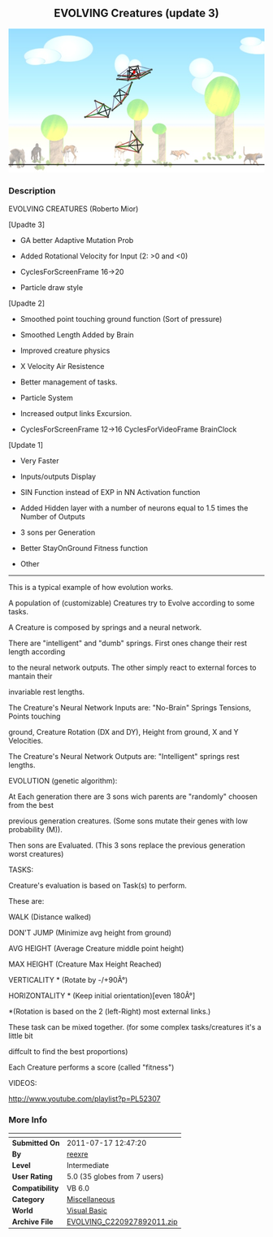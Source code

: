﻿<div align="center">

## EVOLVING Creatures \(update 3\)

<img src="PIC201168114659794.jpg">
</div>

### Description

EVOLVING CREATURES (Roberto Mior)

[Upadte 3]

- GA better Adaptive Mutation Prob

- Added Rotational Velocity for Input (2: >0 and <0)

- CyclesForScreenFrame 16->20

- Particle draw style

[Upadte 2]

- Smoothed point touching ground function (Sort of pressure)

- Smoothed Length Added by Brain

- Improved creature physics

- X Velocity Air Resistence

- Better management of tasks.

- Particle System

- Increased output links Excursion.

- CyclesForScreenFrame 12->16 CyclesForVideoFrame BrainClock

[Update 1]

- Very Faster

- Inputs/outputs Display

- SIN Function instead of EXP in NN Activation function

- Added Hidden layer with a number of neurons equal to 1.5 times the Number of Outputs

- 3 sons per Generation

- Better StayOnGround Fitness function

- Other 

----

This is a typical example of how evolution works.

A population of (customizable) Creatures try to Evolve according to some tasks.

A Creature is composed by springs and a neural network.

There are "intelligent" and "dumb" springs. First ones change their rest length according

to the neural network outputs. The other simply react to external forces to mantain their

invariable rest lengths.

The Creature's Neural Network Inputs are: "No-Brain" Springs Tensions, Points touching

ground, Creature Rotation (DX and DY), Height from ground, X and Y Velocities.

The Creature's Neural Network Outputs are: "Intelligent" springs rest lengths.

EVOLUTION (genetic algorithm):

At Each generation there are 3 sons wich parents are "randomly" choosen from the best

previous generation creatures. (Some sons mutate their genes with low probability (M)).

Then sons are Evaluated. (This 3 sons replace the previous generation worst creatures)

TASKS:

Creature's evaluation is based on Task(s) to perform.

These are:

WALK		(Distance walked)

DON'T JUMP	(Minimize avg height from ground)

AVG HEIGHT	(Average Creature middle point height)

MAX HEIGHT	(Creature Max Height Reached)

VERTICALITY *	(Rotate by -/+90Â°)

HORIZONTALITY *	(Keep initial orientation)[even 180Â°]

*(Rotation is based on the 2 (left-Right) most external links.)

These task can be mixed together. (for some complex tasks/creatures it's a little bit

diffcult to find the best proportions)

Each Creature performs a score (called "fitness")

VIDEOS:

http://www.youtube.com/playlist?p=PL52307
 
### More Info
 


<span>             |<span>
---                |---
**Submitted On**   |2011-07-17 12:47:20
**By**             |[reexre](https://github.com/Planet-Source-Code/PSCIndex/blob/master/ByAuthor/reexre.md)
**Level**          |Intermediate
**User Rating**    |5.0 (35 globes from 7 users)
**Compatibility**  |VB 6\.0
**Category**       |[Miscellaneous](https://github.com/Planet-Source-Code/PSCIndex/blob/master/ByCategory/miscellaneous__1-1.md)
**World**          |[Visual Basic](https://github.com/Planet-Source-Code/PSCIndex/blob/master/ByWorld/visual-basic.md)
**Archive File**   |[EVOLVING\_C220927892011\.zip](https://github.com/Planet-Source-Code/reexre-evolving-creatures-update-3__1-73944/archive/master.zip)









